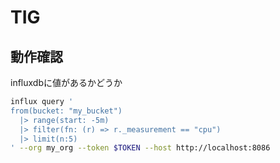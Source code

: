 # TIG


## 動作確認

influxdbに値があるかどうか

```bash
influx query '
from(bucket: "my_bucket")
  |> range(start: -5m)
  |> filter(fn: (r) => r._measurement == "cpu")
  |> limit(n:5)
' --org my_org --token $TOKEN --host http://localhost:8086
```
